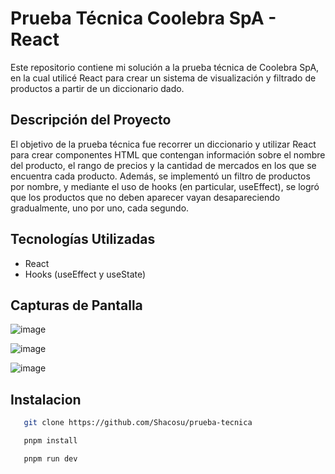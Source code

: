 # Prueba Técnica Coolebra SpA - React

Este repositorio contiene mi solución a la prueba técnica de Coolebra SpA, en la cual utilicé React para crear un sistema de visualización y filtrado de productos a partir de un diccionario dado.

## Descripción del Proyecto

El objetivo de la prueba técnica fue recorrer un diccionario y utilizar React para crear componentes HTML que contengan información sobre el nombre del producto, el rango de precios y la cantidad de mercados en los que se encuentra cada producto. Además, se implementó un filtro de productos por nombre, y mediante el uso de hooks (en particular, useEffect), se logró que los productos que no deben aparecer vayan desapareciendo gradualmente, uno por uno, cada segundo.

## Tecnologías Utilizadas

- React
- Hooks (useEffect y useState)

## Capturas de Pantalla

![image](https://github.com/Shacosu/prueba-tecnica/assets/73619699/2af8245c-ee04-464c-9804-4ffba30ab66b)

![image](https://github.com/Shacosu/prueba-tecnica/assets/73619699/00571d40-923a-4ed7-8666-ae67cf78ab34)

![image](https://github.com/Shacosu/prueba-tecnica/assets/73619699/443d46ae-24a0-43fa-8701-879d3744c4e0)

## Instalacion
```bash
   git clone https://github.com/Shacosu/prueba-tecnica
```

```bash
   pnpm install
```

```bash
   pnpm run dev
```
